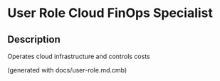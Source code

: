 # User Role Cloud FinOps Specialist

## Description
Operates cloud infrastructure and controls costs



(generated with docs/user-role.md.cmb)
